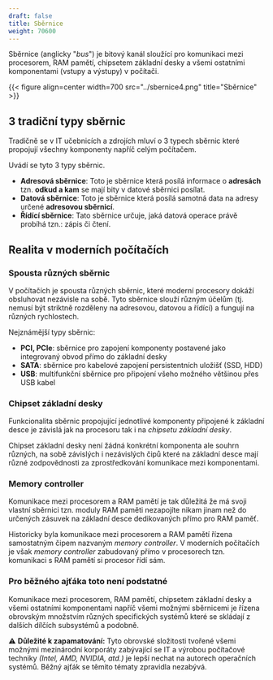```yaml
---
draft: false
title: Sběrnice
weight: 70600
---
```


Sběrnice (anglicky "*bus*") je bitový kanál sloužící pro komunikaci mezi procesorem, RAM pamětí, chipsetem základní desky a všemi ostatními komponentami (vstupy a výstupy) v počítači.

{{< figure align=center width=700 src="../sbernice4.png" title="Sběrnice" >}}

## 3 tradiční typy sběrnic

Tradičně se v IT učebnicích a zdrojích mluví o 3 typech sběrnic které propojují všechny komponenty napříč celým počítačem.

Uvádí se tyto 3 typy sběrnic.

- **Adresová sběrnice**: Toto je sběrnice která posílá informace o **adresách** tzn. **odkud a kam** se mají bity v datové sběrnici posílat.
- **Datová sběrnice**: Toto je sběrnice která posílá samotná data na adresy určené **adresovou sběrnicí**.
- **Řídící sběrnice**: Tato sběrnice určuje, jaká datová operace právě probíhá tzn.: zápis či čtení.

## Realita v moderních počítačích

### Spousta různých sběrnic

V počítačích je spousta různých sběrnic, které moderní procesory dokáží obsluhovat nezávisle na sobě. Tyto sběrnice slouží různým účelům (tj. nemusí být striktně rozděleny na adresovou, datovou a řídící) a fungují na různých rychlostech.

Nejznámější typy sběrnic:

- **PCI, PCIe**: sběrnice pro zapojení komponenty postavené jako integrovaný obvod přímo do základní desky
- **SATA**: sběrnice pro kabelové zapojení persistentních uložišť (SSD, HDD)
- **USB**: multifunkční sběrnice pro připojení všeho možného většinou přes USB kabel 

### Chipset základní desky

Funkcionalita sběrnic propojující jednotlivé komponenty připojené k základní desce je závislá jak na procesoru tak i na *chipsetu základní desky*.

Chipset základní desky není žádná konkrétní komponenta ale souhrn různých, na sobě závislých i nezávislých čipů které na základní desce mají různé zodpovědnosti za zprostředkování komunikace mezi komponentami.

### Memory controller

Komunikace mezi procesorem a RAM pamětí je tak důležitá že má svoji vlastní sběrnici tzn. moduly RAM paměti nezapojíte nikam jinam než do určených zásuvek na základní desce dedikovaných přímo pro RAM paměť.

Historicky byla komunikace mezi procesorem a RAM pamětí řízena samostatným čipem nazvaným *memory controller*. V moderních počítačích je však *memory controller* zabudovaný přímo v procesorech tzn. komunikaci s RAM pamětí si procesor řídí sám. 

### Pro běžného ajťáka toto není podstatné

Komunikace mezi procesorem, RAM pamětí, chipsetem základní desky a všemi ostatními komponentami napříč všemi možnými sběrnicemi je řízena obrovským množstvím různých specifických systémů které se skládají z dalších dílčích subsystémů a podobně.

⚠️ **Důležité k zapamatování:** Tyto obrovské složitosti tvořené všemi možnými mezinárodní korporáty zabývající se IT a výrobou počítačové techniky *(Intel, AMD, NVIDIA, atd.)* je lepší nechat na autorech operačních systémů. Běžný ajťák se těmito tématy zpravidla nezabývá.